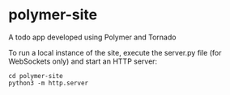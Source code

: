 # polymer-site
A todo app developed using Polymer and Tornado

To run a local instance of the site, execute the server.py file (for WebSockets only) and start an HTTP server:

    cd polymer-site
    python3 -m http.server
